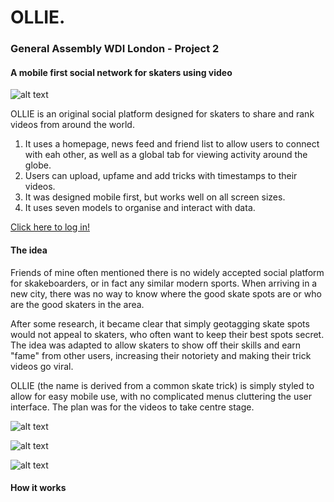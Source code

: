 # OLLIE.
### General Assembly WDI London - Project 2
#### A mobile first social network for skaters using video

![alt text](https://raw.github.com/odholden/wdi-second-project/app/assets/images/ollie1.png)

OLLIE is an original social platform designed for skaters to share and rank videos from around the world.

1. It uses a homepage, news feed and friend list to allow users to connect with eah other, as well as a global tab for viewing activity around the globe.
2. Users can upload, upfame and add tricks with timestamps to their videos.
3. It was designed mobile first, but works well on all screen sizes.
4. It uses seven models to organise and interact with data.

[Click here to log in!](https://www.ollieskate.herokuapp.com)

#### The idea 

Friends of mine often mentioned there is no widely accepted social platform for skakeboarders, or in fact any similar modern sports. When arriving in a new city, there was no way to know where the good skate spots are or who are the good skaters in the area.

After some research, it became clear that simply geotagging skate spots would not appeal to skaters, who often want to keep their best spots secret. The idea was adapted to allow skaters to show off their skills and earn "fame" from other users, increasing their notoriety and making their trick videos go viral.

OLLIE (the name is derived from a common skate trick) is simply styled to allow for easy mobile use, with no complicated menus cluttering the user interface. The plan was for the videos to take centre stage.

![alt text](https://raw.github.com/odholden/wdi-second-project/app/assets/images/ollie2.png)

![alt text](https://raw.github.com/odholden/wdi-second-project/app/assets/images/ollie3.png)

![alt text](https://raw.github.com/odholden/wdi-second-project/app/assets/images/ollie4.png)

#### How it works

